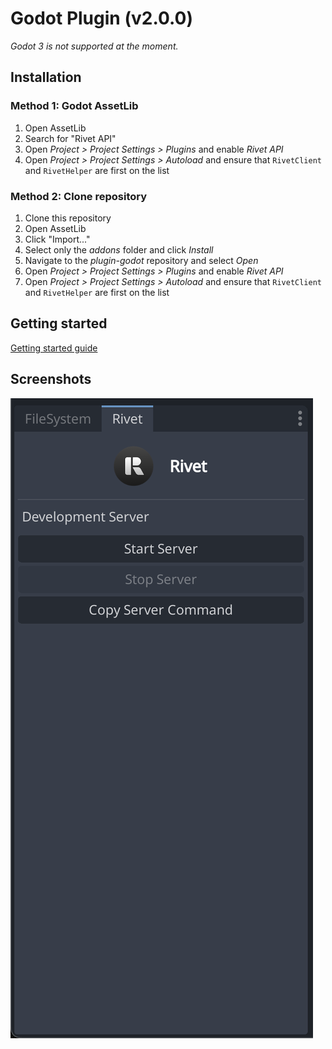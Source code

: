 # Godot Plugin (v2.0.0)

_Godot 3 is not supported at the moment._

## Installation

### Method 1: Godot AssetLib

1. Open AssetLib
1. Search for "Rivet API"
1. Open _Project > Project Settings > Plugins_ and enable _Rivet API_
1. Open _Project > Project Settings > Autoload_ and ensure that `RivetClient` and `RivetHelper` are first on the list

### Method 2: Clone repository

1. Clone this repository
1. Open AssetLib
1. Click "Import..."
1. Select only the _addons_ folder and click _Install_
1. Navigate to the _plugin-godot_ repository and select _Open_
1. Open _Project > Project Settings > Plugins_ and enable _Rivet API_
1. Open _Project > Project Settings > Autoload_ and ensure that `RivetClient` and `RivetHelper` are first on the list

## Getting started

[Getting started guide](https://rivet.gg/learn/godot)

## Screenshots

![Screenshot](./media/screenshot.png)

